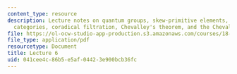```yaml
---
content_type: resource
description: Lecture notes on quantum groups, skew-primitive elements, pointed tensor
  categories, coradical filtration, Chevalley's theorem, and the Chevalley property.
file: https://ol-ocw-studio-app-production.s3.amazonaws.com/courses/18-769-topics-in-lie-theory-tensor-categories-spring-2009/041cee4c86b5e5af04423e900bcb36fc_MIT18_769S09_lec06.pdf
file_type: application/pdf
resourcetype: Document
title: Lecture 6
uid: 041cee4c-86b5-e5af-0442-3e900bcb36fc
---
```

